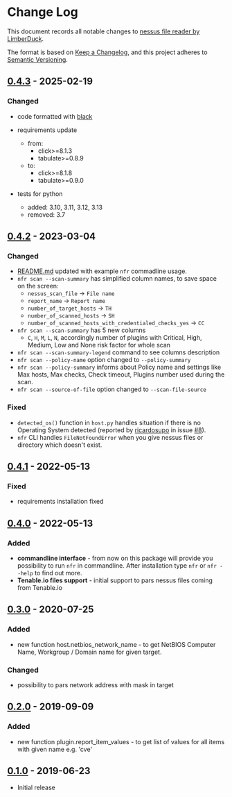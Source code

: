 # Change Log

This document records all notable changes to [nessus file reader by LimberDuck][1].

The format is based on [Keep a Changelog](https://keepachangelog.com/en/1.0.0/),
and this project adheres to [Semantic Versioning](https://semver.org/spec/v2.0.0.html).

## [0.4.3] - 2025-02-19

### Changed

- code formatted with [black](https://black.readthedocs.io)
- requirements update
  - from:
    - click>=8.1.3
    - tabulate>=0.8.9
  - to:
    - click>=8.1.8
    - tabulate>=0.9.0

- tests for python
  - added: 3.10, 3.11, 3.12, 3.13
  - removed: 3.7

## [0.4.2] - 2023-03-04

### Changed

- [README.md](README.md) updated with example `nfr` commadline usage.
- `nfr scan --scan-summary` has simplified column names, to save space on the screen:
  - `nessus_scan_file` -> `File name`
  - `report_name` -> `Report name`
  - `number_of_target_hosts` -> `TH`
  - `number_of_scanned_hosts` -> `SH`
  - `number_of_scanned_hosts_with_credentialed_checks_yes` -> `CC`
- `nfr scan --scan-summary` has 5 new columns
  - `C`, `H`, `M`, `L`, `N`, accordingly number of plugins with Critical, High, Medium, Low and None risk factor for whole scan  
- `nfr scan --scan-summary-legend` command to see columns description
- `nfr scan --policy-name` option changed to `--policy-summary`
- `nfr scan --policy-summary` informs about Policy name and settings like Max hosts, Max checks, Check timeout, 
Plugins number used during the scan.
- `nfr scan --source-of-file` option changed to `--scan-file-source`

### Fixed

- `detected_os()` function in `host.py` handles situation if there is no Operating System detected 
(reported by [ricardosupo](https://github.com/ricardosupo) in issue 
[#8](https://github.com/LimberDuck/nessus-file-reader/issues/8#issue-1236020632)).
- `nfr` CLI handles `FileNotFoundError` when you give nessus files or directory which doesn't exist.

## [0.4.1] - 2022-05-13

### Fixed

- requirements installation fixed

## [0.4.0] - 2022-05-13

### Added

- **commandline interface** - from now on this package will provide you possibility to run `nfr` in commandline. After installation type `nfr` or `nfr --help` to find out more.
- **Tenable.io files support** - initial support to pars nessus files coming from Tenable.io


## [0.3.0] - 2020-07-25

### Added

- new function host.netbios_network_name - to get NetBIOS Computer Name, Workgroup / Domain name for given target. 

### Changed

- possibility to pars network address with mask in target

## [0.2.0] - 2019-09-09

### Added

- new function plugin.report_item_values - to get list of values for all items with given name e.g. 'cve'


## [0.1.0] - 2019-06-23

- Initial release

[0.4.3]: https://github.com/LimberDuck/nessus-file-reader/compare/v0.4.2...v0.4.3
[0.4.2]: https://github.com/LimberDuck/nessus-file-reader/compare/v0.4.1...v0.4.2
[0.4.1]: https://github.com/LimberDuck/nessus-file-reader/compare/v0.4.0...v0.4.1
[0.4.0]: https://github.com/LimberDuck/nessus-file-reader/compare/v0.3.0...v0.4.0
[0.3.0]: https://github.com/LimberDuck/nessus-file-reader/compare/v0.2.0...v0.3.0
[0.2.0]: https://github.com/LimberDuck/nessus-file-reader/compare/v0.1.0...v0.2.0
[0.1.0]: https://github.com/LimberDuck/nessus-file-reader/releases/tag/v0.1.0

[1]: https://github.com/LimberDuck/nessus-file-reader